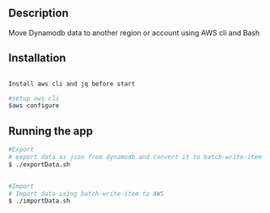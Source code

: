 ## Description

Move Dynamodb data to another region or account using AWS cli and Bash

## Installation

```bash (Linux/Mac)

Install aws cli and jq before start

#setup aws cli
$aws configure

```

## Running the app

```bash
#Export
# export data as json from dynamodb and convert it to batch-write-item format
$ ./exportData.sh


#Import
# Import data using batch-write-item to AWS
$ ./importData.sh

```